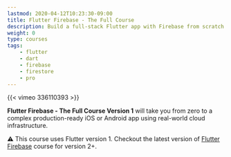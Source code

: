 ```yaml
---
lastmod: 2020-04-12T10:23:30-09:00
title: Flutter Firebase - The Full Course
description: Build a full-stack Flutter app with Firebase from scratch. 
weight: 0
type: courses
tags: 
    - flutter
    - dart
    - firebase
    - firestore
    - pro
---
```


{{< vimeo 336110393 >}}

**Flutter Firebase - The Full Course Version 1** will take you from zero to a complex production-ready iOS or Android app using real-world cloud infrastructure. 

⚠️ This course uses Flutter version 1. Checkout the latest version of [Flutter Firebase](https://fireship.io/courses/flutter-firebase) course for version 2+. 





